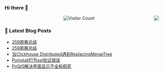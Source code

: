 ### Hi there 👋

<!--
**Onehr7/Onehr7** is a ✨ _special_ ✨ repository because its `README.md` (this file) appears on your GitHub profile.

Here are some ideas to get you started:

- 🔭 I’m currently working on ...
- 🌱 I’m currently learning ...
- 👯 I’m looking to collaborate on ...
- 🤔 I’m looking for help with ...
- 💬 Ask me about ...
- 📫 How to reach me: ...
- 😄 Pronouns: ...
- ⚡ Fun fact: ...
-->

<img align="right" src="https://github-readme-stats.vercel.app/api?username=Onehr7">

<p align="center"> 
  <img src="https://profile-counter.glitch.me/Onehr7/count.svg" alt="Visitor Count" />
</p>


### 📝 Latest Blog Posts
<!-- BLOG-POST-LIST:START -->
- [259周赛总结](https://onehr7.github.io/2021/11/02/265%E5%91%A8%E8%B5%9B%E6%80%BB%E7%BB%93/)
- [259周赛总结](https://onehr7.github.io/2021/09/21/259%E5%91%A8%E8%B5%9B%E6%80%BB%E7%BB%93/)
- [当Clickhouse Distributed遇到ReplacingMergeTree](https://onehr7.github.io/2021/09/07/%E5%BD%93Clickhouse%20Distributed%E9%81%87%E5%88%B0ReplacingMergeTree/)
- [Pyinstall打包ssl验证错误](https://onehr7.github.io/2021/05/28/Pyinstall%E6%89%93%E5%8C%85ssl%E9%AA%8C%E8%AF%81%E9%94%99%E8%AF%AF/)
- [PyQt5解决界面显示不全和假死](https://onehr7.github.io/2021/05/24/PyQt5%E9%98%B2%E6%AD%A2%E7%95%8C%E9%9D%A2%E6%98%BE%E7%A4%BA%E4%B8%8D%E5%85%A8%E5%92%8C%E5%81%87%E6%AD%BB/)
<!-- BLOG-POST-LIST:END -->
